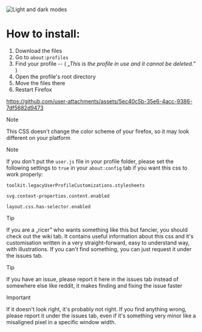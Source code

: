 ![Light and dark modes](https://github.com/user-attachments/assets/2827ebee-3fa2-4fd7-b096-a296c99f7212)


# How to install:
1. Download the files
3. Go to `about:profiles`
2. Find your profile  --  ( *„This is the profile in use and it cannot be deleted.”* )
3. Open the profile's root directory
5. Move the files there
6. Restart Firefox

https://github.com/user-attachments/assets/5ec40c5b-35e6-4acc-9386-7df5682d9473

> [!NOTE]
> This CSS doesn't change the color scheme of your firefox, so it may look different on your platform

> [!NOTE]
> If you don't put the `user.js` file in your profile folder, please set the following settings to `true` in your `about:config` tab if you want this css to work properly:
> 
> `toolkit.legacyUserProfileCustomizations.stylesheets`
> 
> `svg.context-properties.content.enabled`
> 
> `layout.css.has-selector.enabled`

> [!TIP]
> If you are a „ricer” who wants something like this but fancier, you should check out the wiki tab. It contains useful information about this css and it's customisation written in a very straight-forward, easy to understand way, with illustrations. If you can't find something, you can just request it under the issues tab. 

> [!TIP]
> If you have an issue, please report it here in the issues tab instead of somewhere else like reddit, it makes finding and fixing the issue faster

> [!IMPORTANT]
> If it doesn't look right, it's probably not right. If you find anything wrong, please report it under the issues tab, even if it's something very minor like a misaligned pixel in a specific window width.
